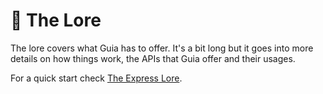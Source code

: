 # 📖 The Lore

The lore covers what Guia has to offer. It's a bit long but it goes into more details on how things work, the APIs that Guia offer and their usages.

For a quick start check [The Express Lore](../express-lore/).
